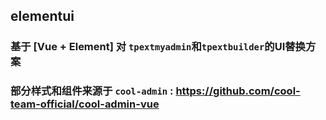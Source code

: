 ## elementui

### 基于 [Vue + Element] 对 `tpextmyadmin`和`tpextbuilder`的UI替换方案

### 部分样式和组件来源于 `cool-admin` : <https://github.com/cool-team-official/cool-admin-vue>